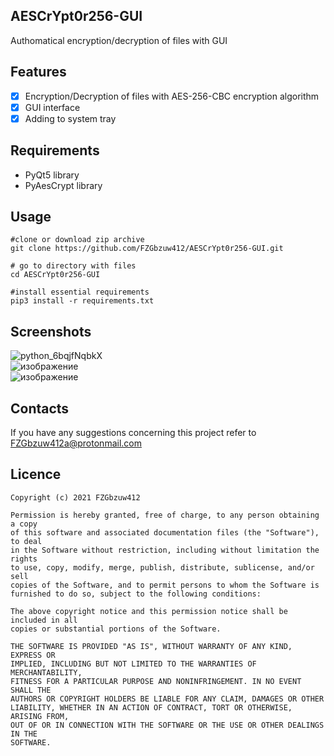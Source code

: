 ## AESCrYpt0r256-GUI
Authomatical encryption/decryption of files with GUI

## Features
- [x] Encryption/Decryption of files with AES-256-CBC encryption algorithm
- [x] GUI interface
- [x] Adding to system tray

## Requirements
+ PyQt5 library
+ PyAesCrypt library

## Usage
```
#clone or download zip archive
git clone https://github.com/FZGbzuw412/AESCrYpt0r256-GUI.git

# go to directory with files
cd AESCrYpt0r256-GUI 

#install essential requirements
pip3 install -r requirements.txt
```

## Screenshots

![python_6bqjfNqbkX](https://user-images.githubusercontent.com/92334349/156406765-564d19d0-2933-40c8-9a1b-2d079794820d.png)
<br/> 
![изображение](https://user-images.githubusercontent.com/92334349/156407665-f3a2f384-e088-441e-8edc-707a380d4f48.png)
<br/> 
![изображение](https://user-images.githubusercontent.com/92334349/156407402-f0d074df-2d1c-4ded-9ff0-b4b4efb11b9b.png)

## Contacts
If you have any suggestions concerning this project refer to FZGbzuw412a@protonmail.com

## Licence
  
    Copyright (c) 2021 FZGbzuw412

    Permission is hereby granted, free of charge, to any person obtaining a copy
    of this software and associated documentation files (the "Software"), to deal
    in the Software without restriction, including without limitation the rights
    to use, copy, modify, merge, publish, distribute, sublicense, and/or sell
    copies of the Software, and to permit persons to whom the Software is
    furnished to do so, subject to the following conditions:

    The above copyright notice and this permission notice shall be included in all
    copies or substantial portions of the Software.

    THE SOFTWARE IS PROVIDED "AS IS", WITHOUT WARRANTY OF ANY KIND, EXPRESS OR
    IMPLIED, INCLUDING BUT NOT LIMITED TO THE WARRANTIES OF MERCHANTABILITY,
    FITNESS FOR A PARTICULAR PURPOSE AND NONINFRINGEMENT. IN NO EVENT SHALL THE
    AUTHORS OR COPYRIGHT HOLDERS BE LIABLE FOR ANY CLAIM, DAMAGES OR OTHER
    LIABILITY, WHETHER IN AN ACTION OF CONTRACT, TORT OR OTHERWISE, ARISING FROM,
    OUT OF OR IN CONNECTION WITH THE SOFTWARE OR THE USE OR OTHER DEALINGS IN THE
    SOFTWARE.
